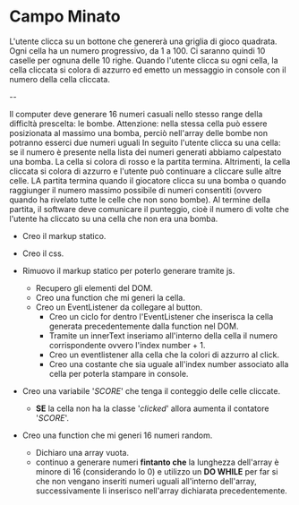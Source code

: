 # Campo Minato #

L'utente clicca su un bottone che genererà una griglia di gioco quadrata.
Ogni cella ha un numero progressivo, da 1 a 100.
Ci saranno quindi 10 caselle per ognuna delle 10 righe.
Quando l'utente clicca su ogni cella, la cella cliccata si colora di azzurro ed emetto un messaggio in console con il numero della cella cliccata.

--

Il computer deve generare 16 numeri casuali nello stesso range della difficltà prescelta: le bombe. Attenzione: nella stessa cella può essere posizionata al massimo una bomba, perciò nell'array delle bombe non potranno esserci due numeri uguali
In seguito l'utente clicca su una cella: se il numero è presente nella lista dei numeri generati abbiamo calpestato una bomba. La cella si colora di rosso e la partita termina. Altrimenti, la cella cliccata si colora di azzurro e l'utente può continuare  a cliccare sulle altre celle.
LA partita termina quando il giocatore clicca su una bomba o quando raggiunger il numero massimo possibile di numeri consentiti (ovvero quando ha rivelato tutte le celle che non sono bombe).
Al termine della partita, il software deve comunicare il punteggio, cioè il numero di volte che l'utente ha cliccato su una cella che non era una bomba.

- Creo il markup statico.
- Creo il css.
- Rimuovo il markup statico per poterlo generare tramite js.
    - Recupero gli elementi del DOM.
    - Creo una function che mi generi la cella.
    - Creo un EventListener da collegare al button. 
         - Creo un ciclo for dentro l'EventListener che inserisca la cella generata precedentemente dalla function nel DOM. 
        - Tramite un innerText inseriamo all'interno della cella il numero corrispondente ovvero l'index number + 1.
        - Creo un eventlistener alla cella che la colori di azzurro al click.
        - Creo una costante che sia uguale all'index number associato alla cella per poterla stampare in console.

- Creo una variabile '*SCORE*' che tenga il conteggio delle celle cliccate.
    - **SE** la cella non ha la classe '*clicked*' allora aumenta il contatore '*SCORE*'.
- Creo una function che mi generi 16 numeri random.
    - Dichiaro una array vuota. 
    - continuo a generare numeri **fintanto che** la lunghezza dell'array è minore di 16 (considerando lo 0) e utilizzo un **DO WHILE** per far si che non vengano inseriti numeri uguali all'interno dell'array, successivamente li inserisco nell'array dichiarata precedentemente.